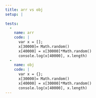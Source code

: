 ```yaml
---
title: arr vs obj
setup: |
  
tests:
  -
    name: arr
    code: |
      var x = [];
      x[30000]= Math.random()
      x[40000] = x[30000]*Math.random()
      console.log(x[40000], x.length)
  -
    name: obj
    code: |
      var x = {};
      x[30000]= Math.random()
      x[40000] = x[30000]*Math.random()
      console.log(x[40000], x.length)
---
```


